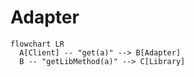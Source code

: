 # Adapter

```mermaid
flowchart LR
  A[Client] -- "get(a)" --> B[Adapter]
  B -- "getLibMethod(a)" --> C[Library]
```
